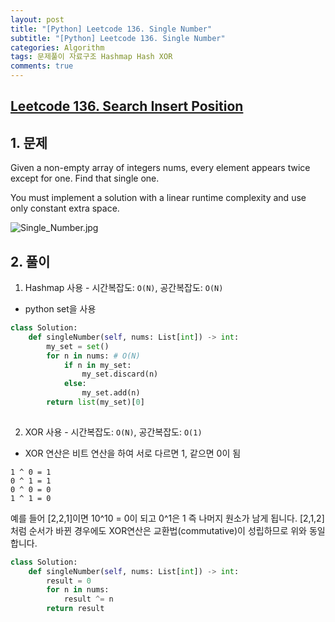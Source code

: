 ```yaml
---  
layout: post
title: "[Python] Leetcode 136. Single Number"
subtitle: "[Python] Leetcode 136. Single Number"  
categories: Algorithm
tags: 문제풀이 자료구조 Hashmap Hash XOR
comments: true  
---  
```


## [Leetcode 136. Search Insert Position](https://leetcode.com/problems/single-number/)

## 1. 문제

Given a non-empty array of integers nums, every element appears twice except for one. Find that single one.

You must implement a solution with a linear runtime complexity and use only constant extra space.

![Single_Number.jpg](https://yunsikus.github.io/assets/img/post_img/Single_Number.jpg)

## 2. 풀이

1) Hashmap 사용 - 시간복잡도: `O(N)`, 공간복잡도: `O(N)`
- python set을 사용

```python
class Solution:
    def singleNumber(self, nums: List[int]) -> int:
        my_set = set()
        for n in nums: # O(N)
            if n in my_set:
                my_set.discard(n)
            else:
                my_set.add(n)
        return list(my_set)[0]
    
```

2) XOR 사용 - 시간복잡도: `O(N)`, 공간복잡도: `O(1)`
- XOR 연산은 비트 연산을 하여 서로 다르면 1, 같으면 0이 됨

```
1 ^ 0 = 1
0 ^ 1 = 1
0 ^ 0 = 0
1 ^ 1 = 0
```
예를 들어 [2,2,1]이면 10^10 = 0이 되고 0^1은 1 즉 나머지 원소가 남게 됩니다. 
[2,1,2] 처럼 순서가 바뀐 경우에도 XOR연산은 교환법(commutative)이 성립하므로 위와 동일합니다. 

```python
class Solution:
    def singleNumber(self, nums: List[int]) -> int:
        result = 0
        for n in nums: 
            result ^= n
        return result
```
